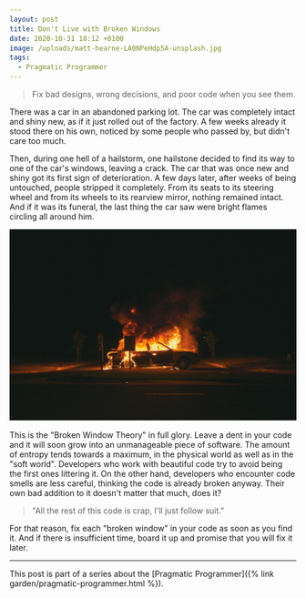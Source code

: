 ```yaml
---
layout: post
title: Don't Live with Broken Windows
date: 2020-10-31 18:12 +0100
image: /uploads/matt-hearne-LA0NPeHdp5A-unsplash.jpg
tags:
  - Pragmatic Programmer
---
```


> Fix bad designs, wrong decisions, and poor code when you see them.

There was a car in an abandoned parking lot. The car was completely intact and shiny new, as if it just rolled out of the factory. A few weeks already it stood there on his own, noticed by some people who passed by, but didn't care too much.

Then, during one hell of a hailstorm, one hailstone decided to find its way to one of the car's windows, leaving a crack. The car that was once new and shiny got its first sign of deterioration. A few days later, after weeks of being untouched, people stripped it completely. From its seats to its steering wheel and from its wheels to its rearview mirror, nothing remained intact. And if it was its funeral, the last thing the car saw were bright flames circling all around him.

![](/uploads/matt-hearne-LA0NPeHdp5A-unsplash.jpg)

This is the "Broken Window Theory" in full glory. Leave a dent in your code and it will soon grow into an unmanageable piece of software. The amount of entropy tends towards a maximum, in the physical world as well as in the "soft world". Developers who work with beautiful code try to avoid being the first ones littering it. On the other hand, developers who encounter code smells are less careful, thinking the code is already broken anyway. Their own bad addition to it doesn't matter that much, does it?

> "All the rest of this code is crap, I'll just follow suit."

For that reason, fix each "broken window" in your code as soon as you find it. And if there is insufficient time, board it up and promise that you will fix it later.

---

This post is part of a series about the [Pragmatic Programmer]({% link garden/pragmatic-programmer.html %}).